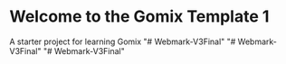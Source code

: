 Welcome to the Gomix Template 1
==============================

A starter project for learning Gomix
"# Webmark-V3Final" 
"# Webmark-V3Final" 
"# Webmark-V3Final" 
